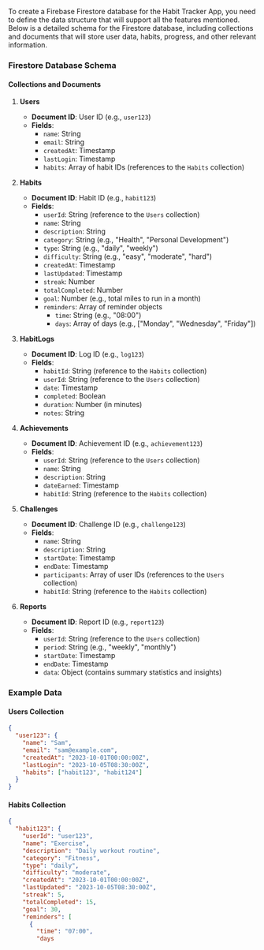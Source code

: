 To create a Firebase Firestore database for the Habit Tracker App, you need to define the data structure that will support all the features mentioned. Below is a detailed schema for the Firestore database, including collections and documents that will store user data, habits, progress, and other relevant information.

### Firestore Database Schema

#### Collections and Documents

1. **Users**
   - **Document ID**: User ID (e.g., `user123`)
   - **Fields**:
     - `name`: String
     - `email`: String
     - `createdAt`: Timestamp
     - `lastLogin`: Timestamp
     - `habits`: Array of habit IDs (references to the `Habits` collection)

2. **Habits**
   - **Document ID**: Habit ID (e.g., `habit123`)
   - **Fields**:
     - `userId`: String (reference to the `Users` collection)
     - `name`: String
     - `description`: String
     - `category`: String (e.g., "Health", "Personal Development")
     - `type`: String (e.g., "daily", "weekly")
     - `difficulty`: String (e.g., "easy", "moderate", "hard")
     - `createdAt`: Timestamp
     - `lastUpdated`: Timestamp
     - `streak`: Number
     - `totalCompleted`: Number
     - `goal`: Number (e.g., total miles to run in a month)
     - `reminders`: Array of reminder objects
       - `time`: String (e.g., "08:00")
       - `days`: Array of days (e.g., ["Monday", "Wednesday", "Friday"])

3. **HabitLogs**
   - **Document ID**: Log ID (e.g., `log123`)
   - **Fields**:
     - `habitId`: String (reference to the `Habits` collection)
     - `userId`: String (reference to the `Users` collection)
     - `date`: Timestamp
     - `completed`: Boolean
     - `duration`: Number (in minutes)
     - `notes`: String

4. **Achievements**
   - **Document ID**: Achievement ID (e.g., `achievement123`)
   - **Fields**:
     - `userId`: String (reference to the `Users` collection)
     - `name`: String
     - `description`: String
     - `dateEarned`: Timestamp
     - `habitId`: String (reference to the `Habits` collection)

5. **Challenges**
   - **Document ID**: Challenge ID (e.g., `challenge123`)
   - **Fields**:
     - `name`: String
     - `description`: String
     - `startDate`: Timestamp
     - `endDate`: Timestamp
     - `participants`: Array of user IDs (references to the `Users` collection)
     - `habitId`: String (reference to the `Habits` collection)

6. **Reports**
   - **Document ID**: Report ID (e.g., `report123`)
   - **Fields**:
     - `userId`: String (reference to the `Users` collection)
     - `period`: String (e.g., "weekly", "monthly")
     - `startDate`: Timestamp
     - `endDate`: Timestamp
     - `data`: Object (contains summary statistics and insights)

### Example Data

#### Users Collection
```json
{
  "user123": {
    "name": "Sam",
    "email": "sam@example.com",
    "createdAt": "2023-10-01T00:00:00Z",
    "lastLogin": "2023-10-05T08:30:00Z",
    "habits": ["habit123", "habit124"]
  }
}
```

#### Habits Collection
```json
{
  "habit123": {
    "userId": "user123",
    "name": "Exercise",
    "description": "Daily workout routine",
    "category": "Fitness",
    "type": "daily",
    "difficulty": "moderate",
    "createdAt": "2023-10-01T00:00:00Z",
    "lastUpdated": "2023-10-05T08:30:00Z",
    "streak": 5,
    "totalCompleted": 15,
    "goal": 30,
    "reminders": [
      {
        "time": "07:00",
        "days
